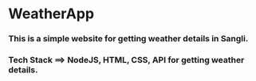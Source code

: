 # WeatherApp
### This is a simple website for getting weather details in Sangli.
### Tech Stack ==> NodeJS, HTML, CSS, API for getting weather details.


